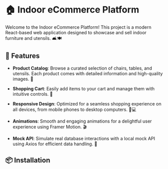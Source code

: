 # 🏠 Indoor eCommerce Platform
Welcome to the Indoor eCommerce Platform! This project is a modern React-based web application designed to showcase and sell indoor furniture and utensils. 🛋️🍽️

## 🚀 Features
- **Product Catalog**: Browse a curated selection of chairs, tables, and utensils. Each product comes with detailed information and high-quality images. 📸

- **Shopping Cart**: Easily add items to your cart and manage them with intuitive controls. 🛒

- **Responsive Design**: Optimized for a seamless shopping experience on all devices, from mobile phones to desktop computers. 📱💻

- **Animations**: Smooth and engaging animations for a delightful user experience using Framer Motion. 🎬

- **Mock API**: Simulate real database interactions with a local mock API using Axios for efficient data handling. 🔄

## 📦 Installation
